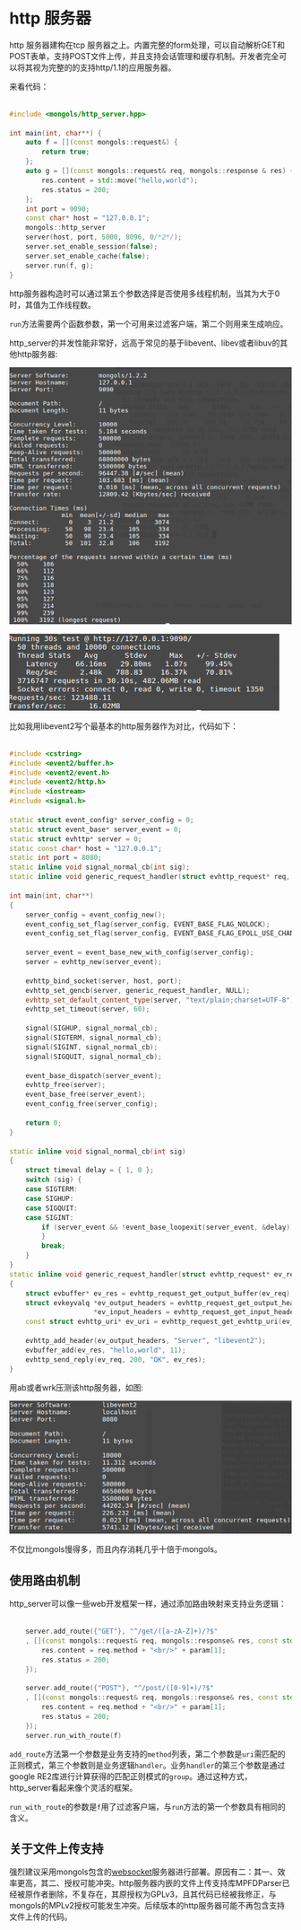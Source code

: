 # http 服务器

http 服务器建构在tcp 服务器之上。内置完整的form处理，可以自动解析GET和POST表单，支持POST文件上传，并且支持会话管理和缓存机制。开发者完全可以将其视为完整的的支持http/1.1的应用服务器。

来看代码：

```cpp

#include <mongols/http_server.hpp>

int main(int, char**) {
    auto f = [](const mongols::request&) {
        return true;
    };
    auto g = [](const mongols::request& req, mongols::response & res) {
        res.content = std::move("hello,world");
        res.status = 200;
    };
    int port = 9090;
    const char* host = "127.0.0.1";
    mongols::http_server
    server(host, port, 5000, 8096, 0/*2*/);
    server.set_enable_session(false);
    server.set_enable_cache(false);
    server.run(f, g);
}

```

http服务器构造时可以通过第五个参数选择是否使用多线程机制，当其为大于0时，其值为工作线程数。

`run`方法需要两个函数参数，第一个可用来过滤客户端，第二个则用来生成响应。


http_server的并发性能非常好，远高于常见的基于libevent、libev或者libuv的其他http服务器:

![ab_http](image/ab_http.png)

![mongols](image/wrk_http.png)

比如我用libevent2写个最基本的http服务器作为对比，代码如下：

```cpp

#include <cstring>
#include <event2/buffer.h>
#include <event2/event.h>
#include <event2/http.h>
#include <iostream>
#include <signal.h>

static struct event_config* server_config = 0;
static struct event_base* server_event = 0;
static struct evhttp* server = 0;
static const char* host = "127.0.0.1";
static int port = 8080;
static inline void signal_normal_cb(int sig);
static inline void generic_request_handler(struct evhttp_request* req, void* arg);

int main(int, char**)
{
    server_config = event_config_new();
    event_config_set_flag(server_config, EVENT_BASE_FLAG_NOLOCK);
    event_config_set_flag(server_config, EVENT_BASE_FLAG_EPOLL_USE_CHANGELIST);

    server_event = event_base_new_with_config(server_config);
    server = evhttp_new(server_event);

    evhttp_bind_socket(server, host, port);
    evhttp_set_gencb(server, generic_request_handler, NULL);
    evhttp_set_default_content_type(server, "text/plain;charset=UTF-8");
    evhttp_set_timeout(server, 60);

    signal(SIGHUP, signal_normal_cb);
    signal(SIGTERM, signal_normal_cb);
    signal(SIGINT, signal_normal_cb);
    signal(SIGQUIT, signal_normal_cb);

    event_base_dispatch(server_event);
    evhttp_free(server);
    event_base_free(server_event);
    event_config_free(server_config);

    return 0;
}

static inline void signal_normal_cb(int sig)
{
    struct timeval delay = { 1, 0 };
    switch (sig) {
    case SIGTERM:
    case SIGHUP:
    case SIGQUIT:
    case SIGINT:
        if (server_event && !event_base_loopexit(server_event, &delay)) {
        }
        break;
    }
}
static inline void generic_request_handler(struct evhttp_request* ev_req, void* arg)
{
    struct evbuffer* ev_res = evhttp_request_get_output_buffer(ev_req);
    struct evkeyvalq *ev_output_headers = evhttp_request_get_output_headers(ev_req),
                     *ev_input_headers = evhttp_request_get_input_headers(ev_req);
    const struct evhttp_uri* ev_uri = evhttp_request_get_evhttp_uri(ev_req);

    evhttp_add_header(ev_output_headers, "Server", "libevent2");
    evbuffer_add(ev_res, "hello,world", 11);
    evhttp_send_reply(ev_req, 200, "OK", ev_res);
}


```
用ab或者wrk压测该http服务器，如图:

![libevet_http_server](image/libevent_http_server.png)

不仅比mongols慢得多，而且内存消耗几乎十倍于mongols。

## 使用路由机制

http_server可以像一些web开发框架一样，通过添加路由映射来支持业务逻辑：

```cpp

    server.add_route({"GET"}, "^/get/([a-zA-Z]+)/?$"
    , [](const mongols::request& req, mongols::response& res, const std::vector<std::string>& param) {
        res.content = req.method + "<br/>" + param[1];
        res.status = 200;
    });

    server.add_route({"POST"}, "^/post/([0-9]+)/?$"
    , [](const mongols::request& req, mongols::response& res, const std::vector<std::string>& param) {
        res.content = req.method + "<br/>" + param[1];
        res.status = 200;
    });
    server.run_with_route(f)

```
`add_route`方法第一个参数是业务支持的`method`列表，第二个参数是`uri`需匹配的正则模式，第三个参数则是业务逻辑`handler`。业务`handler`的第三个参数是通过google RE2库进行计算获得的匹配正则模式的`group`。通过这种方式，http_server看起来像个灵活的框架。

`run_with_route`的参数是`f`用了过滤客户端，与`run`方法的第一个参数具有相同的含义。

## 关于文件上传支持

强烈建议采用mongols包含的[websocket](websocket.html)服务器进行部署。原因有二：其一、效率更高，其二、授权可能冲突。http服务器内嵌的文件上传支持库MPFDParser已经被原作者删除，不复存在，其原授权为GPLv3，且其代码已经被我修正，与mongols的MPLv2授权可能发生冲突。后续版本的http服务器可能不再包含支持文件上传的代码。
